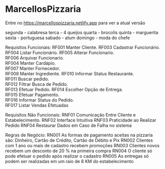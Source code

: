 # MarcellosPizzaria
Entre no https://marcellospizzaria.netlify.app para ver a atual versão

segunda - calabresa
terca - 4 queijos
quarta - brocolis
quinta - marguerita
sexta - portuguesa
sabado - atum
domingo - moda do chefe

Requisitos Funcionais:
RF001	Manter Cliente.	
RF003	Cadastrar Funcionário.	
RF004	Listar Funcionário.	
RF005	Alterar Funcionario.	
RF006	Arquivar Funcionario.	
RF004	Manter Cardápio.	
RF007	Manter Fornecedor.	
RF008	Manter Ingrediente.	
RF010	Informar Status Restaurante.	
RF011	Buscar pedido.	
RF012	Filtrar Busca de Pedido.	
RF013	Efetuar Pedido.	
RF014	Escolher Opção de Entrega.	
RF015	Efetuar Pagamento.	
RF016	Informar Status do Pedido.	
RF017	Listar Vendas Efetuadas	

Requisitos Não Funcionais:
RNF01	Comunicação Entre Cliente e Estabelecimento.
RNF02	Interface Intuitiva
RNF03	Praticidade ao Realizar Pedido
RNF04	Restaurar Dados em Caso de Falha no sistema

Regras de Negócio:
RN001	As formas de pagamento aceitas na pizzaria são: Dinheiro, Cartão de Crédito, Cartão de Débito e Pix
RN002	Clientes com 1 ano ou mais de cadastro recebem promoções
RN003	Clientes novos recebem um desconto de 20 % na primeira compra
RN004	O cliente só pode efetuar o pedido após realizar o cadastro
RN005	As entregas só podem ser realizadas em um raio de 8 KM do estabelecimento
